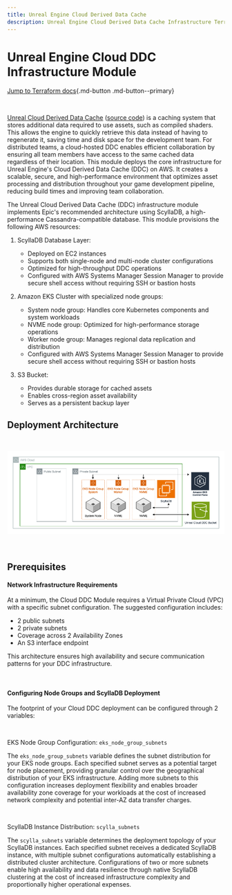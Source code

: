 ```yaml
---
title: Unreal Engine Cloud Derived Data Cache
description: Unreal Engine Cloud Derived Data Cache Infrastructure Terraform module for game development on AWS
---
```


# Unreal Engine Cloud DDC Infrastructure Module
[Jump to Terraform docs](./terraform-docs.md){.md-button .md-button--primary}

<br/>

[Unreal Cloud Derived Data Cache](https://dev.epicgames.com/documentation/en-us/unreal-engine/using-derived-data-cache-in-unreal-engine) ([source code](https://github.com/EpicGames/UnrealEngine/tree/release/Engine/Source/Programs/UnrealCloudDDC)) is a caching system that stores additional data required to use assets, such as compiled shaders. This allows the engine to quickly retrieve this data instead of having to regenerate it, saving time and disk space for the development team. For distributed teams, a cloud-hosted DDC enables efficient collaboration by ensuring all team members have access to the same cached data regardless of their location. This module deploys the core infrastructure for Unreal Engine's Cloud Derived Data Cache (DDC) on AWS. It creates a scalable, secure, and high-performance environment that optimizes asset processing and distribution throughout your game development pipeline, reducing build times and improving team collaboration.

The Unreal Cloud Derived Data Cache (DDC) infrastructure module implements Epic's recommended architecture using ScyllaDB, a high-performance Cassandra-compatible database. This module provisions the following AWS resources:

1. ScyllaDB Database Layer:
    - Deployed on EC2 instances
    - Supports both single-node and multi-node cluster configurations
    - Optimized for high-throughput DDC operations
    - Configured with AWS Systems Manager Session Manager to provide secure shell access without requiring SSH or bastion hosts

2. Amazon EKS Cluster with specialized node groups:
    - System node group: Handles core Kubernetes components and system workloads
    - NVME node group: Optimized for high-performance storage operations
    - Worker node group: Manages regional data replication and distribution
    - Configured with AWS Systems Manager Session Manager to provide secure shell access without requiring SSH or bastion hosts

3. S3 Bucket:
    - Provides durable storage for cached assets
    - Enables cross-region asset availability
    - Serves as a persistent backup layer


## Deployment Architecture

<br/>

![Unreal Engine Cloud DDC Infra Module Architecture](../../../../media/images/unreal-cloud-ddc-infra.png)

<br/>

## Prerequisites

#### Network Infrastructure Requirements

At a minimum, the Cloud DDC Module requires a Virtual Private Cloud (VPC) with a specific subnet configuration. The suggested configuration includes:

- 2 public subnets
- 2 private subnets
- Coverage across 2 Availability Zones
- An S3 interface endpoint

This architecture ensures high availability and secure communication patterns for your DDC infrastructure.

<br/>

#### Configuring Node Groups and ScyllaDB Deployment

The footprint of your Cloud DDC deployment can be configured through 2 variables:

<br/>

EKS Node Group Configuration: `eks_node_group_subnets`

The `eks_node_group_subnets` variable defines the subnet distribution for your EKS node groups. Each specified subnet serves as a potential target for node placement, providing granular control over the geographical distribution of your EKS infrastructure. Adding more subnets to this configuration increases deployment flexibility and enables broader availability zone coverage for your workloads at the cost of increased network complexity and potential inter-AZ data transfer charges.


<br/>

ScyllaDB Instance Distribution: `scylla_subnets`

The `scylla_subnets` variable determines the deployment topology of your ScyllaDB instances. Each specified subnet receives a dedicated ScyllaDB instance, with multiple subnet configurations automatically establishing a distributed cluster architecture. Configurations of two or more subnets enable high availability and data resilience through native ScyllaDB clustering at the cost of increased infrastructure complexity and proportionally higher operational expenses.
